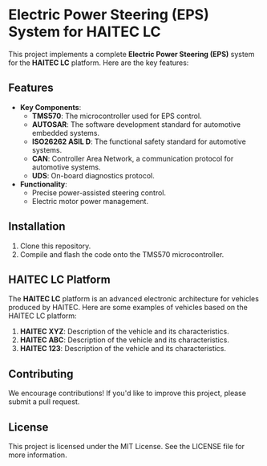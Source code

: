 # Electric Power Steering (EPS) System for HAITEC LC

This project implements a complete **Electric Power Steering (EPS)** system for the **HAITEC LC** platform. Here are the key features:

## Features
- **Key Components**:
  - **TMS570**: The microcontroller used for EPS control.
  - **AUTOSAR**: The software development standard for automotive embedded systems.
  - **ISO26262 ASIL D**: The functional safety standard for automotive systems.
  - **CAN**: Controller Area Network, a communication protocol for automotive systems.
  - **UDS**: On-board diagnostics protocol.
- **Functionality**:
  - Precise power-assisted steering control.
  - Electric motor power management.

## Installation
1. Clone this repository.
2. Compile and flash the code onto the TMS570 microcontroller.

## HAITEC LC Platform
The **HAITEC LC** platform is an advanced electronic architecture for vehicles produced by HAITEC. Here are some examples of vehicles based on the HAITEC LC platform:

1. **HAITEC XYZ**: Description of the vehicle and its characteristics.
2. **HAITEC ABC**: Description of the vehicle and its characteristics.
3. **HAITEC 123**: Description of the vehicle and its characteristics.

## Contributing
We encourage contributions! If you'd like to improve this project, please submit a pull request.

## License
This project is licensed under the MIT License. See the LICENSE file for more information.
